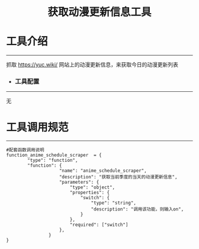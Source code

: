 
<h1><p align='center' >获取动漫更新信息工具</p></h1>



#  工具介绍
***
   抓取 https://yuc.wiki/ 网站上的动漫更新信息，来获取今日的动漫更新列表



* ### 工具配置
***
   无
  

# 工具调用规范
***
   ```
   #配套函数调用说明
   function_anime_schedule_scraper  = {
           "type": "function",
           "function": {
                       "name": "anime_schedule_scraper",
                       "description": "获取当前季度的当天的动漫更新信息",
                       "parameters": {
                           "type": "object",
                           "properties": {
                               "switch": {
                                   "type": "string",
                                   "description": "调用该功能，则输入on",
                               }
                           },
                           "required": ["switch"]
                       },
                   }
   }
   ```


